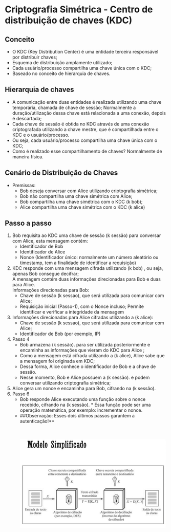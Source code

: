 # Criptografia Simétrica - Centro de distribuição de chaves (KDC)

<h2>Conceito</h2>
<ul>
<li>O KDC (Key Distribution Center) é uma entidade
        terceira responsável por distribuir chaves;</li>
    <li>Esquema de distribuição amplamente utilizado;
    </li>
    <li>Cada usuário/processo compartilha uma chave
        única com o KDC;</li>
    <li>Baseado no conceito de hierarquia de chaves.</li>
</ul>


<h2>Hierarquia de chaves</h2>

<ul>

  <li>A comunicação entre duas entidades é realizada
        utilizando uma chave temporária, chamada de
        chave de sessão;
        Normalmente a duração/utilização dessa chave
        está relacionada a uma conexão, depois é
        descartada;</li>
    <li>Cada chave de sessão é obtida no KDC através
        de uma conexão criptografada utilizando a
        chave mestre, que é compartilhada entre o
        KDC e o usuário/processo.
    </li>
    <li>Ou seja, cada usuário/processo compartilha
        uma chave única com o KDC;</li>
    <li>Como é realizado esse compartilhamento de
        chaves? Normalmente de maneira física.</li>
</ul>




<h2>Cenário de Distribuição de Chaves</h2>

<ul>

  <li>Premissas:
        <ul>
            <li>
                Bob deseja conversar com Alice utilizando
                criptografia simétrica;</li>
            <li>
                Bob não compartilha uma chave simétrica com
                Alice;</li>
            <li>
                Bob compartilha uma chave simétrica com o KDC
                (k bob);</li>
            <li>
                Alice compartilha uma chave simétrica com o KDC
                (k alice)</li>
        </ul>
    </li>
</ul>

<h2>Passo a passo</h2>
<ol>
    <li> Bob requisita ao KDC uma chave de sessão
        (k sessão) para conversar com Alice, esta
        mensagem contém:
        <ul>
            <li>Identificador de Bob
            </li>

<li>Identificador de Alice
            </li>

         
 <li>Nonce (Identificador único: normalmente um número
                aleatório ou timestamp, tem a finalidade de
                identificar a requisição)
            </li>
        </ul>
</li>

 <li>KDC responde com uma mensagem cifrada
        utilizando (k bob) , ou seja, apenas Bob consegue
        decifrar;<br> A mensagem contém duas informações
        direcionadas para Bob e duas para Alice. <br>
        Informações direcionadas para Bob:
        <ul>
            <li>Chave de sessão (k sessao), que será utilizada para
                comunicar com Alice;</li>
            <li>Requisição inicial (Passo-1), com o Nonce incluso;
                Permite identificar e verificar a integridade da mensagem</li>
        </ul>
    </li>

<li>Informações direcionadas para Alice cifradas
        utilizando a (k alice):
        <ul>
            <li>Chave de sessão (k sessao), que será utilizada para
                comunicar com Alice;</li>
            <li>Identificador de Bob (por exemplo, IP)</li>
        </ul>
    </li>
    <li>Passo 4
        <ul>
            <li>Bob armazena (k sessão). para ser utilizada
                posteriormente e encaminha as informações que
                vieram do KDC para Alice ;</li>
<li>Como a mensagem está cifrada utilizando a
                (k alice), Alice sabe que a mensagem foi originada
                em KDC;</li>
<li>Dessa forma, Alice conhece o identificador de
                Bob e a chave de sessão.</li>
            <li>Nesse momento, Bob e Alice possuem a (k sessão). e
                podem conversar utilizando criptografia
                simétrica;</li>
        </ul>
    </li>

<li>Alice gera um nonce e encaminha para Bob,
        cifrando na (k sessão).</li>
    <li>Passo 6
        <ul>
            <li>Bob responde Alice executando uma função
                sobre o nonce recebido, cifrando na (k sessão).
                * Essa função pode ser uma operação matemática,
                por exemplo: incrementar o nonce.</li>
            <li>##Observação: Esses dois últimos passos garantem
                a autenticação!**</li>
        </ul>
    </li>
<ol>
        <br><br>
   <img src='https://raw.githubusercontent.com/ABNERMATHEUS/KDC/master/src/com/company/modelosimplificado.jpg'>    
